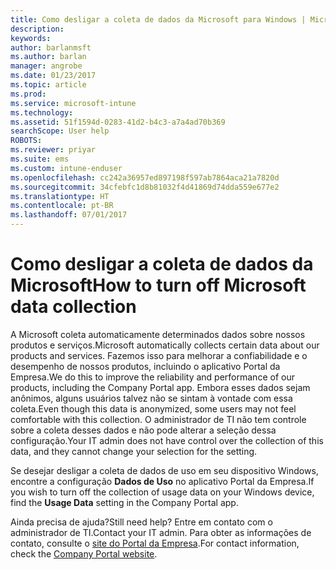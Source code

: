 ```yaml
---
title: Como desligar a coleta de dados da Microsoft para Windows | Microsoft Docs
description: 
keywords: 
author: barlanmsft
ms.author: barlan
manager: angrobe
ms.date: 01/23/2017
ms.topic: article
ms.prod: 
ms.service: microsoft-intune
ms.technology: 
ms.assetid: 51f1594d-0283-41d2-b4c3-a7a4ad70b369
searchScope: User help
ROBOTS: 
ms.reviewer: priyar
ms.suite: ems
ms.custom: intune-enduser
ms.openlocfilehash: cc242a36957ed897198f597ab7864aca21a7820d
ms.sourcegitcommit: 34cfebfc1d8b81032f4d41869d74dda559e677e2
ms.translationtype: HT
ms.contentlocale: pt-BR
ms.lasthandoff: 07/01/2017
---
```

# <span data-ttu-id="8cbcb-102">Como desligar a coleta de dados da Microsoft</span><span class="sxs-lookup"><span data-stu-id="8cbcb-102">How to turn off Microsoft data collection</span></span>
<a id="how-to-turn-off-microsoft-data-collection" class="xliff"></a>

<span data-ttu-id="8cbcb-103">A Microsoft coleta automaticamente determinados dados sobre nossos produtos e serviços.</span><span class="sxs-lookup"><span data-stu-id="8cbcb-103">Microsoft automatically collects certain data about our products and services.</span></span> <span data-ttu-id="8cbcb-104">Fazemos isso para melhorar a confiabilidade e o desempenho de nossos produtos, incluindo o aplicativo Portal da Empresa.</span><span class="sxs-lookup"><span data-stu-id="8cbcb-104">We do this to improve the reliability and performance of our products, including the Company Portal app.</span></span> <span data-ttu-id="8cbcb-105">Embora esses dados sejam anônimos, alguns usuários talvez não se sintam à vontade com essa coleta.</span><span class="sxs-lookup"><span data-stu-id="8cbcb-105">Even though this data is anonymized, some users may not feel comfortable with this collection.</span></span> <span data-ttu-id="8cbcb-106">O administrador de TI não tem controle sobre a coleta desses dados e não pode alterar a seleção dessa configuração.</span><span class="sxs-lookup"><span data-stu-id="8cbcb-106">Your IT admin does not have control over the collection of this data, and they cannot change your selection for the setting.</span></span>

<span data-ttu-id="8cbcb-107">Se desejar desligar a coleta de dados de uso em seu dispositivo Windows, encontre a configuração **Dados de Uso** no aplicativo Portal da Empresa.</span><span class="sxs-lookup"><span data-stu-id="8cbcb-107">If you wish to turn off the collection of usage data on your Windows device, find the **Usage Data** setting in the Company Portal app.</span></span>

<span data-ttu-id="8cbcb-108">Ainda precisa de ajuda?</span><span class="sxs-lookup"><span data-stu-id="8cbcb-108">Still need help?</span></span> <span data-ttu-id="8cbcb-109">Entre em contato com o administrador de TI.</span><span class="sxs-lookup"><span data-stu-id="8cbcb-109">Contact your IT admin.</span></span> <span data-ttu-id="8cbcb-110">Para obter as informações de contato, consulte o [site do Portal da Empresa](http://portal.manage.microsoft.com).</span><span class="sxs-lookup"><span data-stu-id="8cbcb-110">For contact information, check the [Company Portal website](http://portal.manage.microsoft.com).</span></span>
